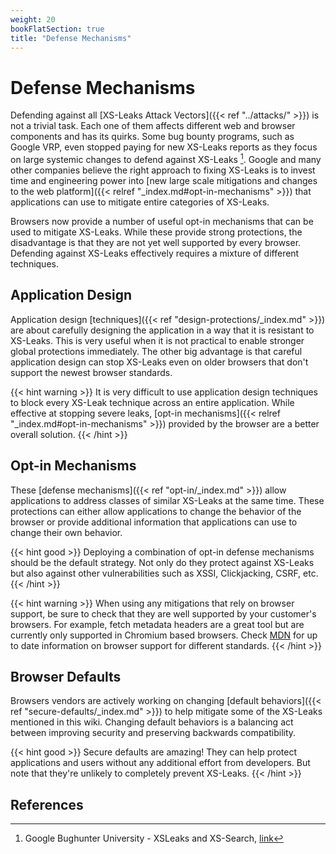 ```yaml
---
weight: 20
bookFlatSection: true
title: "Defense Mechanisms"
---
```


# Defense Mechanisms

Defending against all [XS-Leaks Attack Vectors]({{< ref "../attacks/" >}}) is not a trivial task. Each one of them affects different web and browser components and has its quirks. Some bug bounty programs, such as Google VRP, even stopped paying for new XS-Leaks reports as they focus on large systemic changes to defend against XS-Leaks [^1]. Google and many other companies believe the right approach to fixing XS-Leaks is to invest time and engineering power into [new large scale mitigations and changes to the web platform]({{< relref "_index.md#opt-in-mechanisms" >}}) that applications can use to mitigate entire categories of XS-Leaks.

Browsers now provide a number of useful opt-in mechanisms that can be used to mitigate XS-Leaks. While these provide strong protections, the disadvantage is that they are not yet well supported by every browser. Defending against XS-Leaks effectively requires a mixture of different techniques. 

## Application Design

Application design [techniques]({{< ref "design-protections/_index.md" >}}) are about carefully designing the application in a way that it is resistant to XS-Leaks. This is very useful when it is not practical to enable stronger global protections immediately. The other big advantage is that careful application design can stop XS-Leaks even on older browsers that don't support the newest browser standards. 

{{< hint warning >}}
It is very difficult to use application design techniques to block every XS-Leak technique across an entire application. While effective at stopping severe leaks, [opt-in mechanisms]({{< relref "_index.md#opt-in-mechanisms" >}}) provided by the browser are a better overall solution. 
{{< /hint >}}

## Opt-in Mechanisms

These [defense mechanisms]({{< ref "opt-in/_index.md" >}}) allow applications to address classes of similar XS-Leaks at the same time. These protections can either allow applications to change the behavior of the browser or provide additional information that applications can use to change their own behavior. 

{{< hint good >}}
Deploying a combination of opt-in defense mechanisms should be the default strategy. Not only do they protect against XS-Leaks but also against other vulnerabilities such as XSSI, Clickjacking, CSRF, etc.
{{< /hint >}}

{{< hint warning >}}
When using any mitigations that rely on browser support, be sure to check that they are well supported by your customer's browsers. For example, fetch metadata headers are a great tool but are currently only supported in Chromium based browsers. Check [MDN](https://developer.mozilla.org/en-US/) for up to date information on browser support for different standards. 
{{< /hint >}}

## Browser Defaults

Browsers vendors are actively working on changing [default behaviors]({{< ref "secure-defaults/_index.md" >}}) to help mitigate some of the XS-Leaks mentioned in this wiki. Changing default behaviors is a balancing act between improving security and preserving backwards compatibility. 

{{< hint good >}}
Secure defaults are amazing! They can help protect applications and users without any additional effort from developers. But note that they're unlikely to completely prevent XS-Leaks. 
{{< /hint >}}

## References

[^1]: Google Bughunter University - XSLeaks and XS-Search, [link](https://sites.google.com/site/bughunteruniversity/nonvuln/xsleaks)
